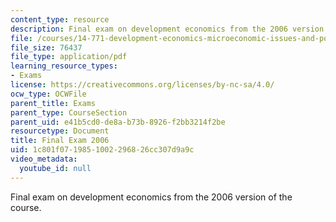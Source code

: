 ```yaml
---
content_type: resource
description: Final exam on development economics from the 2006 version of the course.
file: /courses/14-771-development-economics-microeconomic-issues-and-policy-models-fall-2008/1c801f0719851002296826cc307d9a9c_2006final.pdf
file_size: 76437
file_type: application/pdf
learning_resource_types:
- Exams
license: https://creativecommons.org/licenses/by-nc-sa/4.0/
ocw_type: OCWFile
parent_title: Exams
parent_type: CourseSection
parent_uid: e41b5cd0-de8a-b73b-8926-f2bb3214f2be
resourcetype: Document
title: Final Exam 2006
uid: 1c801f07-1985-1002-2968-26cc307d9a9c
video_metadata:
  youtube_id: null
---
```

Final exam on development economics from the 2006 version of the course.